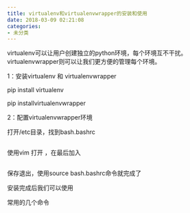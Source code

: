 ```yaml
---
title: virtualenv和virtualenvwrapper的安装和使用
date: 2018-03-09 02:21:08
categories: 
- 未分类
---
```


<p><span style="white-space:pre"></span>virtualenv可以让用户创建独立的python环境，每个环境互不干扰。<span style="white-space:pre">virtualenvwrapper则可以让我们更方便的管理每个环境。</span></p>
<p><span style="white-space:pre"><span style="white-space:pre"></span>1：安装virtualenv 和 virtualenvwrapper</span></p>
<p><span style="white-space:pre"><span style="white-space:pre"></span>pip install virtualenv</span></p>
<p><span style="white-space:pre"><span style="white-space:pre"></span>pip install<span style="white-space:pre">virtualenvwrapper</span></span></p>
<p><span style="white-space:pre"><span style="white-space:pre"><span style="white-space:pre"></span>2：配置<span style="white-space:pre">virtualenvwrapper环境</span></span></span></p>
<p><span style="white-space:pre"><span style="white-space:pre"><span style="white-space:pre"><span style="white-space:pre"></span>打开/etc目录，找到bash.bashrc</span></span></span></p>
<p><span style="white-space:pre"><span style="white-space:pre"><span style="white-space:pre"><span style="white-space:pre"><img src="https://img-blog.csdn.net/20171229203750937?watermark/2/text/aHR0cDovL2Jsb2cuY3Nkbi5uZXQvRmFuTUxlaQ==/font/5a6L5L2T/fontsize/400/fill/I0JBQkFCMA==/dissolve/70/gravity/Center" alt=""></span></span></span></span></p>
<p><span style="white-space:pre"><span style="white-space:pre"><span style="white-space:pre"><span style="white-space:pre"><span style="white-space:pre"></span>使用vim 打开 ，在最后加入</span></span></span></span></p>
<p><span style="white-space:pre"><span style="white-space:pre"><span style="white-space:pre"><span style="white-space:pre"><span style="white-space:pre"><img src="https://img-blog.csdn.net/20171229203829946?watermark/2/text/aHR0cDovL2Jsb2cuY3Nkbi5uZXQvRmFuTUxlaQ==/font/5a6L5L2T/fontsize/400/fill/I0JBQkFCMA==/dissolve/70/gravity/Center" alt=""></span></span></span></span></span></p>
<p><span style="white-space:pre"><span style="white-space:pre"><span style="white-space:pre"><span style="white-space:pre"><span style="white-space:pre"><span style="white-space:pre"></span></span></span></span></span></span></p>
<p><span style="white-space:pre"></span></p>
<p>保存退出，使用source bash.bashrc命令就完成了</p>
<p>安装完成后我们可以使用</p>
<p>常用的几个命令</p>
<br>
<img src="https://img-blog.csdn.net/20180310124426258?watermark/2/text/aHR0cDovL2Jsb2cuY3Nkbi5uZXQvRmFuTUxlaQ==/font/5a6L5L2T/fontsize/400/fill/I0JBQkFCMA==/dissolve/70/gravity/SouthEast" alt=""><br>
